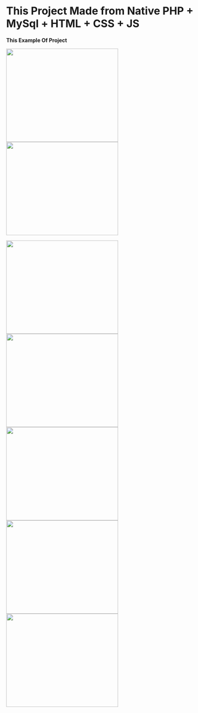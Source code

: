 <h1>This Project Made from Native PHP + MySql + HTML + CSS + JS</h1>

<b>This Example Of Project</b>

<img src="https://user-images.githubusercontent.com/57476440/220115357-a7cb292e-10aa-43d3-9754-85e92ce3603d.PNG" width="300" height="250"><img src="https://user-images.githubusercontent.com/57476440/220115967-e45b1624-0cad-4e40-8753-4ef65899acef.PNG" width="300" height="250">

<img src="https://user-images.githubusercontent.com/57476440/220125132-83a01d0a-da1d-432e-b5c5-3ca05b0d49ad.PNG" width="300" height="250"><img src="https://user-images.githubusercontent.com/57476440/220125147-fe5e6105-f5b1-4cd6-809d-626ba6e3fcc6.PNG" width="300" height="250">
<img src="https://user-images.githubusercontent.com/57476440/220125149-d1308cb8-54b0-4ee8-8797-f9ad6713fea7.PNG" width="300" height="250"><img src="https://user-images.githubusercontent.com/57476440/220125158-c74dad71-c35d-4914-b2a1-7dc6a393404a.PNG" width="300" height="250"><img src="https://user-images.githubusercontent.com/57476440/220125164-966bbbc5-1267-4780-8f09-876bd36c7b9e.PNG" width="300" height="250">


